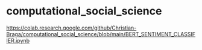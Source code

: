 # computational_social_science
 
https://colab.research.google.com/github/Christian-Braga/computational_social_science/blob/main/BERT_SENTIMENT_CLASSIFIER.ipynb
